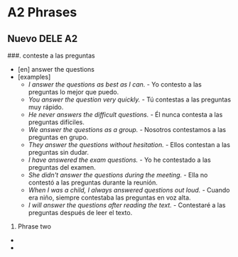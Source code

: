 # A2 Phrases

## Nuevo DELE A2
###. conteste a las preguntas
- [en] answer the questions
- [examples]
	* *I answer the questions as best as I can.* - Yo contesto a las preguntas lo mejor que puedo.
	* *You answer the question very quickly.* - Tú contestas a las preguntas muy rápido.
	* *He never answers the difficult questions.* - Él nunca contesta a las preguntas difíciles. 
	* *We answer the questions as a group.* - Nosotros contestamos a las preguntas en grupo.
	* *They answer the questions without hesitation.* - Ellos contestan a las preguntas sin dudar.
	* *I have answered the exam questions.* - Yo he contestado a las preguntas del examen. 
	* *She didn't answer the questions during the meeting.* - Ella no contestó a las preguntas durante la reunión. 
	* *When I was a child, I always answered questions out loud.* - Cuando era niño, siempre contestaba las preguntas en voz alta.
	* *I will answer the questions after reading the text.* - Contestaré a las preguntas después de leer el texto.

1. Phrase two
* <meaning>
* <example>
